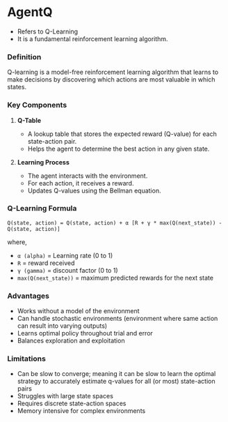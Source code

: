 # AgentQ

- Refers to Q-Learning
- It is a fundamental reinforcement learning algorithm.

### Definition
Q-learning is a model-free reinforcement learning algorithm that learns to make decisions by discovering which actions are most valuable in which states.

### Key Components
1. **Q-Table**

    - A lookup table that stores the expected reward (Q-value) for each state-action pair.
    - Helps the agent to determine the best action in any given state.

2. **Learning Process**

    - The agent interacts with the environment.
    - For each action, it receives a reward.
    - Updates Q-values using the Bellman equation.

### Q-Learning Formula
`Q(state, action) = Q(state, action) + α [R + γ * max(Q(next_state)) - Q(state, action)]`

where, </br>
- `α (alpha)` = Learning rate (0 to 1)
- `R` = reward received
- `γ (gamma)` = discount factor (0 to 1)
- `max(Q(next_state))` = maximum predicted rewards for the next state

### Advantages
- Works without a model of the environment
- Can handle stochastic environments (environment where same action can result into varying outputs)
- Learns optimal policy throughout trial and error
- Balances exploration and exploitation

### Limitations
- Can be slow to converge; meaning it can be slow to learn the optimal strategy to accurately estimate q-values for all (or most) state-action pairs
- Struggles with large state spaces
- Requires discrete state-action spaces
- Memory intensive for complex environments

